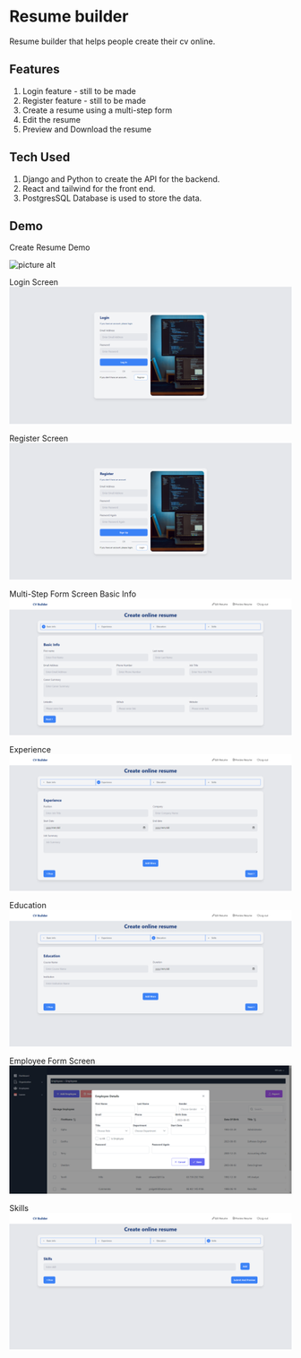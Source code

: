 # Resume builder
 
Resume builder that helps people create their cv online. 


## Features
 1. Login feature - still to be made
 2. Register feature - still to be made
 3. Create a resume using a multi-step form
 4. Edit the resume
 5. Preview and Download the resume

## Tech Used
  1. Django and Python to create the API for the backend.
  2. React and tailwind for the front end.
  3. PostgresSQL Database is used to store the data.

## Demo
Create Resume Demo

![picture alt](https://github.com/SjayTheGift/react_cv_builder/blob/main/public/img/Resume_Builder.gif "Create Resume Demo")

Login Screen
![picture alt](https://github.com/SjayTheGift/react_cv_builder/blob/main/public/img/login_screen.png "Login Screen")

Register Screen
![picture alt](https://github.com/SjayTheGift/react_cv_builder/blob/main/public/img/register_screen.png "Register Screen")

Multi-Step Form Screen Basic Info
![picture alt](https://github.com/SjayTheGift/react_cv_builder/blob/main/public/img/basic_info.png "Basic Info")

Experience
![picture alt](https://github.com/SjayTheGift/react_cv_builder/blob/main/public/img/experience_screen.png "Experience")

Education
![picture alt](https://github.com/SjayTheGift/react_cv_builder/blob/main/public/img/education_screen.png "Education")

Employee Form Screen
![picture alt](https://github.com/SjayTheGift/React_Dashboard/blob/main/public/HR%20System%20images/Employee_Form_Screen.png "Employee Form Screen")

Skills
![picture alt](https://github.com/SjayTheGift/react_cv_builder/blob/main/public/img/Skills_screen.png "Skills")

